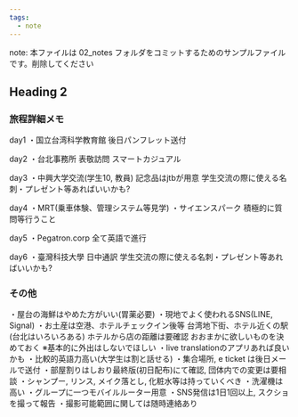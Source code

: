 ```yaml
---
tags:
  - note
---
```

note: 本ファイルは 02_notes フォルダをコミットするためのサンプルファイルです。削除してください

## Heading 2

### 旅程詳細メモ
day1
・国立台湾科学教育館
	後日パンフレット送付

day2
・台北事務所 表敬訪問
	スマートカジュアル

day3
・中興大学交流(学生10, 教員)
	記念品はjtbが用意
	学生交流の際に使える名刺・プレゼント等あればいいかも?

day4
・MRT(乗車体験、管理システム等見学)
・サイエンスパーク
	積極的に質問等行うこと

day5
・Pegatron.corp
	全て英語で進行

day6
・臺灣科技大學
	日中通訳
	学生交流の際に使える名刺・プレゼント等あればいいかも?

### その他
・屋台の海鮮はやめた方がいい(胃薬必要)
・現地でよく使われるSNS(LINE, Signal)
・お土産は空港、ホテルチェックイン後等
	台湾地下街、ホテル近くの駅(台北はいろいろある)
	ホテルから店の距離は要確認
	おおまかに欲しいものを決めておく
	※基本的に外出はしないでほしい
・live translationのアプリあれば良いかも
・比較的英語力高い(大学生は割と話せる)
・集合場所, e ticket は後日メールで送付
・部屋割りはしおり最終版(初日配布)にて確認, 団体内での変更は要相談
・シャンプー, リンス, メイク落とし, 化粧水等は持っていくべき
・洗濯機は高い
・グループに一つモバイルルーター用意
・SNS発信は1日1回以上, スクショを撮って報告
・撮影可能範囲に関しては随時連絡あり